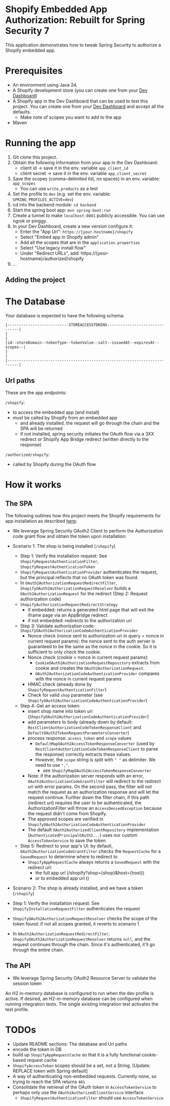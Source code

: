 # Shopify Embedded App Authorization: Rebuilt for Spring Security 7

This application demonstrates how to tweak Spring Security to authorize a Shopify embedded app.

# Prerequisites
- An environment using Java 24.
- A Shopify development store (you can create one from your [Dev Dashboard](https://dev.shopify.com/dashboard/))
- A Shopify app in the Dev Dashboard that can be used to test this project. You can create one from your [Dev Dashboard](https://dev.shopify.com/dashboard/) and accept all the defaults.
  - Make note of scopes you want to add to the app
- Maven

# Running the app
1. Git clone this project.
2. Obtain the following information from your app in the Dev Dashboard:
   - client id -> save it in the env. variable `app_client_id`
   - client secret -> save it in the env. variable `app_client_secret`
3. Save the scopes (comma-delimited list, no spaces) in an env. variable: `app_scopes`
   - You can use `write_products` as a test 
4. Set the profile to `dev` (e.g. set the env. variable: `SPRING_PROFILES_ACTIVE=dev`)
5. cd into the backend module: `cd backend`
5. Start the spring boot app: `mvn spring-boot:run`
6. Create a tunnel to make `localhost:8081` publicly accessible. You can use ngrok or pinggy.
7. In your Dev Dashboard, create a new version configure it:
   - Enter the "App Url": `https://{your-hostname}/shopify`
   - Select "Embed app in Shopify admin"
   - Add all the scopes that are in the `application.properties`
   - Select "Use legacy install flow"
   - Under "Redirect URLs", add: https://{your-hostname}/authorized/shopify
8. ...

## Adding the project


# The Database

Your database is expected to have the following schema:
```
|---------------------------STOREACCESSTOKENS-------------------------------|
|                                                                           |
|id--storeDomain--tokenType--tokenValue--salt--issuedAt--expiresAt--scopes--|
|                                                                           |
|---------------------------------------------------------------------------|
```

## Url paths
These are the app endpoints:

`/shopify`:
- to access the embedded app (and install)
- must be called by Shopify from an embedded app 
  - and already installed, the request will go through the chain and the SPA will be returned
  - if not installed, spring security initiates the OAuth flow via a 3XX redirect or Shopify App Bridge redirect (written directly to the response)

`/authorized/shopify`:
- called by Shopify during the OAuth flow


# How it works
## The SPA
The following outlines how this project meets the Shopify requirements for app installation as described [here](https://shopify.dev/docs/apps/build/authentication-authorization/access-tokens/authorization-code-grant):
- We leverage Spring Security OAuth2 Client to perform the Authorization code grant flow and obtain the token upon installation:
- Scenario 1: The shop is being installed (`/shopify`)
  - Step 1: Verify the installation request: See `ShopifyRequestAuthenticationFilter`, `ShopifyRequestAuthenticationToken`
  - `ShopifyRequestAuthenticationProvider` authenticates the request, but the principal reflects that no OAuth token was found.
  - In `OAuth2AuthorizationRequestRedirectFilter`, `ShopifyOAuth2AuthorizationRequestResolver` builds a `OAuth2AuthorizationRequest` for the redirect (Step 2: Request authorization code)
  - `ShopifyAuthorizationRequestRedirectStrategy`
    - if embedded: returns a generated html page that will exit the iframe page via an AppBridge redirect
    - if not embedded: redirects to the authorization uri
  - Step 3: Validate authorization code: `ShopifyOAuth2AuthorizationCodeAuthenticationProvider`
    - Nonce check (nonce sent to authorization uri in query = nonce in current request params): the nonce sent to the auth server is guaranteed to be the same as the nonce in the cookie. So it is sufficient to only check the cookie.
    - Nonce check (cookie = nonce in current request params)
      - `CookieOAuth2AuthorizationRequestRepository` extracts from cookie and creates the `OAuth2AuthorizationRequest`.
      - `OAuth2AuthorizationCodeAuthenticationProvider` compares with the nonce in current request params
    - HMAC check (already done by `ShopifyRequestAuthenticationFilter`)
    - Check for valid `shop` parameter (see `ShopifyOAuth2AuthorizationCodeAuthenticationProvider`)
  - Step 4: Get an access token:
    - insert shop name into token uri (`ShopifyOAuth2AuthorizationCodeAuthenticationProvider`)
    - add parameters to body (already down by default: `RestClientAuthorizationCodeTokenResponseClient` and `DefaultOAuth2TokenRequestParametersConverter`)
    - process response: `access_token` and `scope` values
      - `DefaultMapOAuth2AccessTokenResponseConverter` (used by `RestClientAuthorizationCodeTokenResponseClient` to parse the response) correctly extracts these values.
      - However, the `scope` string is split with `" "` as delimiter. We need to use `","`.
        - see `ShopifyMapOAuth2AccessTokenResponseConverter`
    - Note: if the authorization server responds with an error, `OAuth2AuthorizationCodeGrantFilter` will redirect to the redirect uri with error params. On the second pass, the filter will not match the request as an authorization response and will let the request continue. Further down the filter chain, if this path (redirect uri) requires the user to be authenticated, the AuthorizationFilter will throw an `AccessDeniedException` because the request didn't come from Shopify.
    - The approved scopes are verified in `ShopifyOAuth2AuthorizationCodeAuthenticationProvider`
    - The default `OAuth2AuthorizedClientRepository` implementation (`AuthenticatedPrincipalOAuth2...`) uses our custom `AccessTokenService` to save the token
  - Step 5: Redirect to your app's UI: by default, `OAuth2AuthorizationCodeGrantFilter` checks the `RequestCache` for a `SavedRequest` to determine where to redirect to
    - `ShopifyAppRequestCache` always returns a `SavedRequest` with the redirect url:
      - the full app url (/shopify?shop={shop}&host={host})
      - or to embedded app url ()

- Scenario 2: The shop is already installed, and we have a token (`/shopify`)
- Step 1: Verify the installation request: See `ShopifyInstallationRequestFilter` authenticates the request
- `ShopifyOAuth2AuthorizationRequestResolver` checks the scope of the token found: if not all scopes granted, it reverts to scenario 1
- In `OAuth2AuthorizationRequestRedirectFilter`, `ShopifyOAuth2AuthorizationRequestResolver` returns `null`, and the request continues through the chain. Since it's authenticated, it'll go through the entire chain.


## The API
- We leverage Spring Security OAuth2 Resource Server to validate the session token

An H2 in-memory database is configured to run when the dev profile is active. 
If desired, an H2-in-memory database can be configured when running integration tests. The single existing integration test activates the test profile.

# TODOs
- Update README sections: The database and Url paths
- encode the token in DB
-  build up `ShopifyAppRequestCache` so that it is a fully functional cookie-based request cache
- `ShopifyAccessToken` scopes should be a set, not a String. [Update: REPLACE token with Spring default]
- A way of authenticating non-embedded requests. Currently none, so trying to reach the SPA returns `401`
- Consolidate the retrieval of the OAuth token in `AccessTokenService` to perhaps only use the `OAuth2AuthorizedClientService` interface
  - `ShopifyRequestAuthenticationFilter` should use `AccessTokenService`